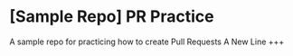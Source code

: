# [Sample Repo] PR Practice
A sample repo for practicing how to create Pull Requests
A New Line +++
